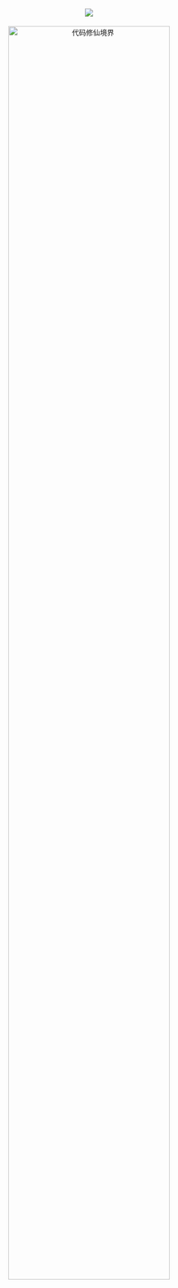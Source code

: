 <!-- 打字动效 -->
<h1 align="center">
  <a>
    <img src="https://readme-typing-svg.herokuapp.com/?lines=一名小菜鸡的主页&center=true&size=26&color=302755">
  </a>
</h1>

<p align="center">
  <img width="80%" src="https://github-immortality.vercel.app/api?username=sky22333" alt="代码修仙境界">
</p>
